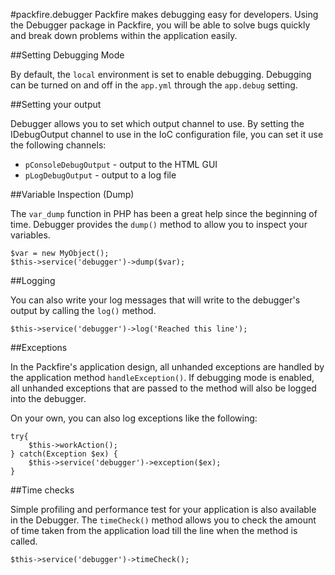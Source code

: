 #packfire.debugger
Packfire makes debugging easy for developers. Using the Debugger package in Packfire, you will be able to solve bugs quickly and break down problems within the application easily.

##Setting Debugging Mode

By default, the `local` environment is set to enable debugging. Debugging can be turned on and off in the `app.yml` through the `app.debug` setting.

##Setting your output

Debugger allows you to set which output channel to use. By setting the IDebugOutput channel to use in the IoC configuration file, you can set it use the following channels:

- `pConsoleDebugOutput` - output to the HTML GUI
- `pLogDebugOutput` - output to a log file

##Variable Inspection (Dump)

The `var_dump` function in PHP has been a great help since the beginning of time. Debugger provides the `dump()` method to allow you to inspect your variables. 

    $var = new MyObject();
    $this->service('debugger')->dump($var);

##Logging

You can also write your log messages that will write to the debugger's output by calling the `log()` method.

    $this->service('debugger')->log('Reached this line');

##Exceptions

In the Packfire's application design, all unhanded exceptions are handled by the application method `handleException()`. If debugging mode is enabled, all unhanded exceptions that are passed to the method will also be logged into the debugger. 

On your own, you can also log exceptions like the following:

    try{
        $this->workAction();
    } catch(Exception $ex) {
        $this->service('debugger')->exception($ex);
    }

##Time checks

Simple profiling and performance test for your application is also available in the Debugger. The `timeCheck()` method allows you to check the amount of time taken from the application load till the line when the method is called.

    $this->service('debugger')->timeCheck();